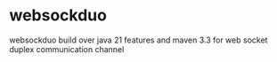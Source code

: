 # websockduo
websockduo build over java 21 features and maven 3.3 for web socket duplex communication channel
